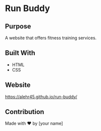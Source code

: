 # Run Buddy

## Purpose
A website that offers fitness training services.

## Built With
* HTML
* CSS

## Website
 https://alehr45.github.io/run-buddy/

## Contribution
Made with ❤️ by [your name]
